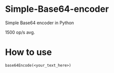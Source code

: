 # Simple-Base64-encoder
Simple Base64 encoder in Python

1500 op/s avg.

How to use
==========

`base64Encode(<your_text_here>)`
